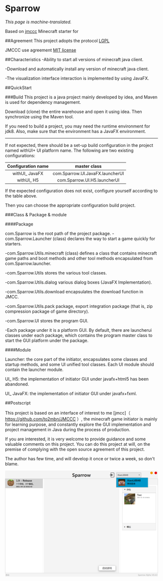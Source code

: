 # Sparrow
_This page is machine-translated._

Based on [jmccc](https://github.com/to2mbn/JMCCC) Minecraft starter for

##Agreement
This project adopts the protocol [LGPL](license.txt)

JMCCC use agreement [MIT license](https://to2mbn.github.io/jmccc/LICENSE.txt)

##Characteristics
-Ability to start all versions of minecraft java client.

-Download and automatically install any version of minecraft java client.

-The visualization interface interaction is implemented by using JavaFX.

##QuickStart

###Build
This project is a java project mainly developed by idea, and Maven is used for dependency management.

Download (clone) the entire warehouse and open it using idea. Then synchronize using the Maven tool.

If you need to build a project, you may need the runtime environment for jdk8. Also, make sure that the environment has a JavaFX environment.

------
If not expected, there should be a set-up build configuration in the project named withUI+ UI platform name. The following are two existing configurations:

|Configuration name | master class|
| :-----------: | :-------------------------:|
| withUI_ JavaFX | com.Sparrow.UI.JavaFX.launcherUI |
|   withUI_ H5   |  com.Sparrow.UI.H5.launcherUI |

If the expected configuration does not exist, configure yourself according to the table above.

Then you can choose the appropriate configuration build project.

###Class &amp; Package &amp; module

####Package

com.Sparrow is the root path of the project package.
-com.Sparrow.Launcher (class) declares the way to start a game quickly for starters.

-com.Sparrow.Utils.minecraft (class) defines a class that contains minecraft game paths and boot methods and other tool methods encapsulated from com.Sparrow.launcher.

-com.Sparrow.Utils stores the various tool classes.

-com.Sparrow.Utils.dialog various dialog boxes (JavaFX Implementation).

-com.Sparrow.Utils.download encapsulates the download function in JMCC.

-com.Sparrow.Utils.pack package, export integration package (that is, zip compression package of game directory).

-com.Sparrow.UI stores the program GUI.

-Each package under it is a platform GUI. By default, there are launcherui classes under each package, which contains the program master class to start the GUI platform under the package.

####Module

Launcher: the core part of the initiator, encapsulates some classes and startup methods, and some UI unified tool classes. Each UI module should contain the launcher module.

UI_ H5: the implementation of initiator GUI under javafx+html5 has been abandoned.

UI_ JavaFX: the implementation of initiator GUI under javafx+fxml.

##Postscript

This project is based on an interface of interest to me [jmcc]（ https://github.com/to2mbn/JMCCC ）, the minecraft game initiator is mainly for learning purpose, and constantly explore the GUI implementation and project management in Java during the process of production.

If you are interested, it is very welcome to provide guidance and some valuable comments on this project. You can do this project at will, on the premise of complying with the open source agreement of this project.

The author has few time, and will develop it once or twice a week, so don't blame.

![ScreenShot_JavaFX](docs/Screenshot_JavaFX.png)
